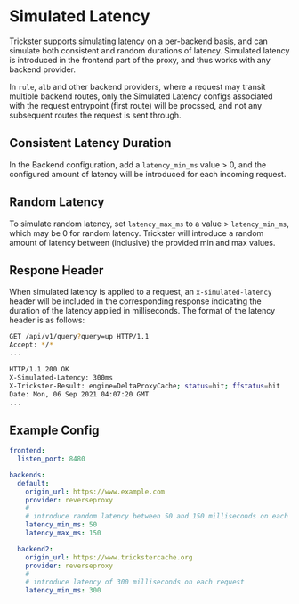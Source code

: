 # Simulated Latency

Trickster supports simulating latency on a per-backend basis, and can simulate both consistent and random durations of latency. Simulated latency is introduced in the frontend part of the proxy, and thus works with any backend provider.

In `rule`, `alb` and other backend providers, where a request may transit multiple backend routes, only the Simulated Latency configs associated with the request entrypoint (first route) will be procssed, and not any subsequent routes the request is sent through.

## Consistent Latency Duration

In the Backend configuration, add a `latency_min_ms` value > 0, and the configured amount of latency will be introduced for each incoming request.

## Random Latency

 To simulate random latency, set `latency_max_ms` to a value > `latency_min_ms`, which may be 0 for random latency. Trickster will introduce a random amount of latency between (inclusive) the provided min and max values.

## Respone Header

When simulated latency is applied to a request, an `x-simulated-latency` header will be included in the corresponding response indicating the duration of the latency applied in milliseconds. The format of the latency header is as follows:

```bash
GET /api/v1/query?query=up HTTP/1.1
Accept: */*
...

HTTP/1.1 200 OK
X-Simulated-Latency: 300ms
X-Trickster-Result: engine=DeltaProxyCache; status=hit; ffstatus=hit
Date: Mon, 06 Sep 2021 04:07:20 GMT
...
```

## Example Config

```yaml
frontend:
  listen_port: 8480

backends:
  default:
    origin_url: https://www.example.com
    provider: reverseproxy
    #
    # introduce random latency between 50 and 150 milliseconds on each request
    latency_min_ms: 50
    latency_max_ms: 150

  backend2:
    origin_url: https://www.trickstercache.org
    provider: reverseproxy
    #
    # introduce latency of 300 milliseconds on each request
    latency_min_ms: 300
```
